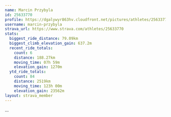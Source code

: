 ```yaml
---
name: Marcin Przybyla
id: 25633770
profile: https://dgalywyr863hv.cloudfront.net/pictures/athletes/25633770/12947173/2/large.jpg
username: marcin-przybyla
strava_url: https://www.strava.com/athletes/25633770
stats:
  biggest_ride_distance: 79.09km
  biggest_climb_elevation_gain: 637.2m
  recent_ride_totals:
    count: 6
    distance: 188.27km
    moving_time: 07h 59m
    elevation_gain: 1270m
  ytd_ride_totals:
    count: 84
    distance: 2519km
    moving_time: 123h 00m
    elevation_gain: 23562m
layout: strava_member
--- 
```

...

